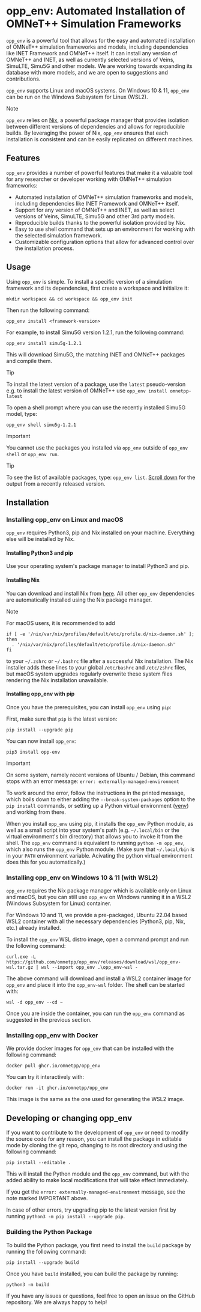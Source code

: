 # opp_env: Automated Installation of OMNeT++ Simulation Frameworks

`opp_env` is a powerful tool that allows for the easy and automated installation
of OMNeT++ simulation frameworks and models, including dependencies like INET
Framework and OMNeT++ itself. It can install any version of OMNeT++ and INET, as
well as currently selected versions of Veins, SimuLTE, Simu5G and other models.
We are working towards expanding its database with more models, and we are open
to suggestions and contributions.

`opp_env` supports Linux and macOS systems. On Windows 10 & 11, `opp_env` can be 
run on the Windows Subsystem for Linux (WSL2).

> [!NOTE]
> `opp_env` relies on [Nix](https://nixos.org/), a powerful package manager that
> provides isolation between different versions of dependencies and allows for
> reproducible builds. By leveraging the power of Nix, `opp_env` ensures that each
> installation is consistent and can be easily replicated on different machines.

## Features

`opp_env` provides a number of powerful features that make it a valuable tool for
any researcher or developer working with OMNeT++ simulation frameworks:

- Automated installation of OMNeT++ simulation frameworks and models, including
  dependencies like INET Framework and OMNeT++ itself.
- Support for any version of OMNeT++ and INET, as well as select
  versions of Veins, SimuLTE, Simu5G and other 3rd party models.
- Reproducible builds thanks to the powerful isolation provided by Nix.
- Easy to use shell command that sets up an environment for working with the
  selected simulation framework.
- Customizable configuration options that allow for advanced control over the
  installation process.

## Usage

Using `opp_env` is simple. To install a specific version of a simulation framework
and its dependencies, first create a workspace and initialize it:

    mkdir workspace && cd workspace && opp_env init

Then run the following command:

    opp_env install <framework-version>

For example, to install Simu5G version 1.2.1, run the following command:

    opp_env install simu5g-1.2.1

This will download Simu5G, the matching INET and OMNeT++ packages and compile
them.

> [!TIP]
> To install the latest version of a package, use the `latest` pseudo-version
> e.g. to install the latest version of OMNeT++ use `opp_env install omnetpp-latest`

To open a shell prompt where you can use the recently installed Simu5G model, type:

    opp_env shell simu5g-1.2.1

> [!IMPORTANT]
> You cannot use the packages you installed via `opp_env` outside of `opp_env shell` or `opp_env run`. 

> [!TIP]
> To see the list of available packages, type: `opp_env list`.
> [Scroll down](#supported-simulation-frameworks) for the output from a recently released version.

## Installation

### Installing opp_env on Linux and macOS

`opp_env` requires Python3, pip and Nix installed on your machine. Everything else will be installed by Nix. 

#### Installing Python3 and pip

Use your operating system's package manager to install Python3 and pip.

#### Installing Nix

You can download and install Nix from [here](https://nixos.org/download). All other
`opp_env` dependencies are automatically installed using the Nix package manager.

> [!NOTE] 
> For macOS users, it is recommended to add 
>    ```
>    if [ -e '/nix/var/nix/profiles/default/etc/profile.d/nix-daemon.sh' ]; then
>      . '/nix/var/nix/profiles/default/etc/profile.d/nix-daemon.sh'
>    fi
>   ```
> to your `~/.zshrc` or `~/.bashrc` file after a successful Nix installation. 
> The Nix installer adds these lines to your global `/etc/bashrc` and `/etc/zshrc`
> files, but macOS system upgrades regularly overwrite these system files rendering
> the Nix installation unavailable.

#### Installing opp_env with pip

Once you have the prerequisites, you can install `opp_env` using `pip`:

First, make sure that `pip` is the latest version:

    pip install --upgrade pip

You can now install `opp_env`:

    pip3 install opp-env

> [!IMPORTANT]
> On some system, namely recent versions of Ubuntu / Debian, this
> command stops with an error message: `error: externally-managed-environment`
>
> To work around the error, follow the instructions in the printed message, which
> boils down to either adding the `--break-system-packages` option to the
> `pip install` commands, or setting up a Python virtual environment
> ([venv](https://packaging.python.org/en/latest/guides/installing-using-pip-and-virtual-environments/))
> and working from there.

When you install `opp_env` using pip, it installs the `opp_env` Python module,
as well as a small script into your system's path (e.g. `~/.local/bin` or the
virtual environment's bin directory) that allows you to invoke it from the shell.
The `opp_env` command is equivalent to running `python -m opp_env`, which also
runs the `opp_env` Python module. (Make sure that `~/.local/bin` is in
your `PATH` environment variable. Acivating the python virtual environment 
does this for you automatically.)

### Installing opp_env on Windows 10 & 11 (with WSL2)

`opp_env` requires the Nix package manager which is available only on Linux and macOS,
but you can still use `opp_env` on Windows running it in a WSL2 (Windows Subsystem 
for Linux) container.

For Windows 10 and 11, we provide a pre-packaged, Ubuntu 22.04 based WSL2
container with all the necessary dependencies (Python3, pip, Nix, etc.) already installed.

To install the `opp_env` WSL distro image, open a command prompt and run the
following command:

    curl.exe -L https://github.com/omnetpp/opp_env/releases/download/wsl/opp_env-wsl.tar.gz | wsl --import opp_env .\opp_env-wsl -

The above command will download and install a WSL2 container image for `opp_env` and
place it into the `opp_env-wsl` folder. The shell can be started with:

    wsl -d opp_env --cd ~

Once you are inside the container, you can run the `opp_env` command as
suggested in the previous section.

### Installing opp_env with Docker

We provide docker images for `opp_env` that can be installed with the following
command:

    docker pull ghcr.io/omnetpp/opp_env

You can try it interactively with:

    docker run -it ghcr.io/omnetpp/opp_env

This image is the same as the one used for generating the WSL2 image.

## Developing or changing opp_env

If you want to contribute to the development of `opp_env` or need to modify the
source code for any reason, you can install the package in editable mode by
cloning the git repo, changing to its root directory and using
the following command:

    pip install --editable .

This will install the Python module and the `opp_env` command, but with the
added ability to make local modifications that will take effect immediately.

If you get the `error: externally-managed-environment` message, see the note
marked IMPORTANT above.

In case of other errors, try upgrading pip to the latest version first by
running `python3 -m pip install --upgrade pip`.

### Building the Python Package

To build the Python package, you first need to install the `build` package by
running the following command:

    pip install --upgrade build

Once you have `build` installed, you can build the package by running:

    python3 -m build

If you have any issues or questions, feel free to open an issue on the GitHub
repository. We are always happy to help!
